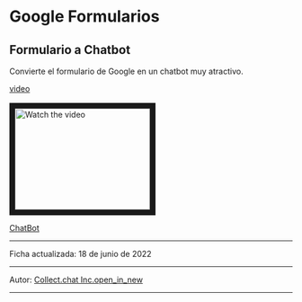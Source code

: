 # Google Formularios

## Formulario a Chatbot
Convierte el formulario de Google en un chatbot muy atractivo.

[video](https://youtu.be/pRfT9fUUaFM)
</br>
</br>
<img src="https://lh3.googleusercontent.com/-DpmGnvMySo4/Y24Ik-LTZ7I/AAAAAAAA8PU/bWyoDu8bHEgUzwI-qPsAy3RjBqpfAwn1gCNcBGAsYHQ/s220-w220-h140-nd/Chat-forms%2Bthumbnail.gif" alt="Watch the video" width="240" height="180" border="10" />

[ChatBot](https://chatbot.page/LQLt5H)

***
Ficha actualizada: 18 de junio de 2022
***
Autor: [Collect.chat Inc.open_in_new](https://collect.chat/)
***
